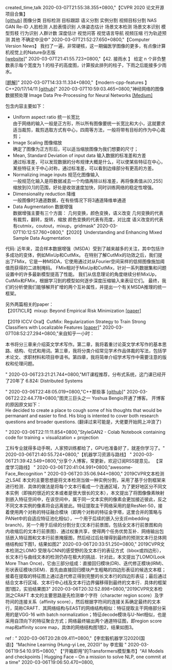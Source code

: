 
created_time,talk
2020-03-07T21:55:38.355+0800,"【CVPR 2020 论文开源项目合集】  
[[github]]( )
图像分类
目标检测
目标跟踪
语义分割
实例分割
视频目标分割
NAS
GAN
Re-ID
人脸检测
人脸表情识别
人体姿态估计
场景文本检测
场景文本识别
模型剪枝
行为识别
人群计数
深度估计
视觉问答
视觉语言导航
视频压缩
行为轨迹预测
其他
不确定中没中"
2020-03-07T21:52:27.650+0800,"【Computer Version News】
我扫了一遍，非常硬核，这一期偏医学图像的更多，有点像计算机视觉上的Nature杂志版  
[[website]]( )"
2020-03-07T21:41:55.723+0800,"【42. 接雨水  】
给定 n 个非负整数表示每个宽度为 1 的柱子的高度图，计算按此排列的柱子，下雨之后能接多少雨水。

[[题解]]( )"
2020-03-07T14:33:11.334+0800,"【modern-cpp-features  】
C++20/17/14/11
[[github]](  )"
2020-03-07T10:59:03.465+0800,"神经网络的图像数据预处理
Image Data Pre-Processing for Neural Networks 
[[Medium]](  )

包含内容主要如下：  
- Uniform aspect ratio 统一长宽比  
由于网络的输入一般是正方形，所以所有图像要统一长宽比和大小，这就要求适当裁剪，裁剪选取方式有中心，四周等方法，一般将带有目标的作为中心裁剪；  
- Image Scaling 图像缩放  
确定了图像为正方形后，可以适当缩放图像为我们想要的尺寸；  
- Mean, Standard Deviation of input data 输入数据的标准差和方差  
通过标准差，可以发现数据的分布规律大概是什么，可以使某些特征在中心，某些特征关于中心对称，通过标准差，可以看到边缘部分有更高的方差。
- Normalizing image inputs 规范化图像输入  
一般规范化输入是将数据减去一个均值再除以标准差，再将像素值从[0,255]缩放到[0,1]的范围，好处是收敛速度加快，同时训练网络的稳定性增强。
- Dimensionality reduction 降维    
一般图像时3通道数据，在有些情况下将3通道降维单通道
- Data Augmentation 数据增强  
数据增强主要有三个方面：
几何变换，颜色变换，语义改变
几何变换的代表有裁剪，翻转，旋转，缩放
颜色变换的代表有亮度，对比度
语义改变的代表有cutmix，coutout，mixup，gridmask"
2020-03-07T10:12:57.760+0800,"【2020】Understanding and Enhancing Mixed Sample Data Augmentation

代码: 
近年来，混合样本数据增强（MSDA）受到了越来越多的关注，其中包括许多成功的变体，例如MixUp和CutMix。
在特别了解CutMix的功效之后，我们提出了FMix，它是一种MSDA，它使用通过对从Fourier空间采样的低频图像施加阈值而获得的二进制掩码。
FMix相对于MixUp和CutMix，针对一系列数据集和问题设置中的许多最新模型提高了性能。
我们从信息理论的角度继续分析MixUp，CutMix和FMix，根据学习到的模型如何逐步深度压缩输入来表征它们。
最终，我们的分析使我们能够解开扩增的两个互补属性，并提出一个有关MSDA推理的统一框架。

另外两篇相关的paper：  
【2017ICLR】mixup: Beyond Empirical Risk Minimization 
[[paper]]( )

【2019 ICCV Oral】CutMix: Regularization Strategy to Train Strong Classifiers with Localizable Features
[[paper]]( )"
2020-03-07T08:52:27.294+0800,"来自知乎一小时：

本书将分三章来介绍英文学术写作。第二章，我将着重讨论英文学术写作的基本思路、结构、句式和用词。第三章，我将分类介绍常见学术作品体裁的写法，包括学术论文、求职材料和项目申请书。第四章，我将简单介绍学术写作中需要注意的版权和伦理问题。

"
2020-03-06T23:21:21.744+0800,"MIT课程推荐，分布式系统，这门课已经开了20年了
6.824: Distributed Systems

"
2020-03-06T22:48:05.019+0800,"C++那些事 
[[github]]( )"
2020-03-06T22:22:44.778+0800,"图灵三巨头之一 Yoshua Bengio开通了博客。
开博客的原因原文如下：  
He decided to create a place to cough some of his thoughts that would be permanant  and easier to find. His blog is intented to cover both research questions and broader questions.
(翻译过来可能是，大佬要开始网上冲浪了)

"
2020-03-06T22:11:11.854+0800,"StyleGAN2 - Colab Notebook containing code for training + visualization + projection    
  
工科专业就得多动手啊，人家预训练都给了，GPU也准备好了，就差你学习了。"
2020-03-06T21:40:55.724+0800,"【机器学习资源与路线】
"
2020-03-06T21:39:42.549+0800,"分享个人博客，常更新，欢迎订阅RSS提意见。
【深度学习路线】
"
2020-03-06T20:41:04.991+0800,"awesome-Face_Recognition
"
2020-03-06T20:35:06.944+0800," 
2019CVPR文本检测之LSAE
本文的主要思想是将文本检测当做一种实例分割，采用了基于分割框架来进行检测．具体的做法是将每个文本行看成一个连通区域，为了更好地区分不同文本实例（即挨的很近的文本或者是很大很长的文本），本文提出了将图像像素映射到嵌入特征空间中，在该空间中，属于同一文本实例的像素会更加接近彼此，反之不同文本实例的像素将会远离彼此。特征提取主干网络采用的是ResNet-50，接着使用两个对称的特征融合模块（即两个对称的特征金字塔，这里合并的策略与PANet中的自适应特征池化相似），一个用于后续的嵌入分支(Embedding branch)，另一个用于后续的分割分支(文本行前景图，包括全文本行前景图和向内收缩后的文本行前景图)．通过权重共享，使得两个任务优势互补．网络输出包括嵌入特征图和文本行前景掩膜图，然后经过后处理得到最终的预测文本行总体网络结构如下图1，结果如图2"
2020-03-06T20:33:51.250+0800,"
2019CVPR文本检测之LOMO
受限与CNN的感受野的及文本行的表征方式（bbox或四边形），长文本行与曲线文本的检测仍存在极大的挑战．针对此，本文提出了LOMO(Look More Than Once)，它由三部分组成：直接回归模块(DR)、迭代修正模块(IRM)、形状表征模块(SEM)．首先由直接回归模块产生粗略的四边形表征的候选文本框；接着在提取的特征图上通过迭代修正得到完整的长文本行的四边形表征；最后通过结合文本行区域、文本行中心线及文本行边界偏移得到最终的文本行．具体的框架图1图2，实验结果图3"
2020-03-06T20:32:52.898+0800,"2019CVPR文本检测之CRAFT
本文的主要思路是先检测单个字符（character region score）及字符间的连接关系（affinity score），然后根据字符间的连接关系确定最终的文本行，简称CRAFT．其网络结构与EAST的网络结构相似：特征提取主干网络部分采用的是VGG-16 with batch normalization；特征decode模块与U-Net相似，也是采用自顶向下的特征聚合方式；网络最终输出两个通道特征图，即region score map和affinity score map，具体的网络结构图1图2，结果如图3。




ref : "
2020-03-06T20:28:09.411+0800,"【李宏毅机器学习2020(国语)】“Machine Learning (Hung-yi Lee, 2020)” by 李宏毅
"
2020-03-06T19:54:10.915+0800,"
【“开箱即用”的Transformers模型集市】“All Models and checkpoints | Hugging Face – On a mission to solve NLP, one commit at a time"
2020-03-06T19:06:50.470+0800,
